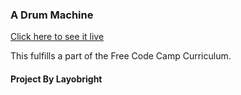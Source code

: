 ### A Drum Machine

[Click here to see it live](https://drumsmachine.netlify.app/)

This fulfills a part of the Free Code Camp Curriculum.

#### Project By Layobright

